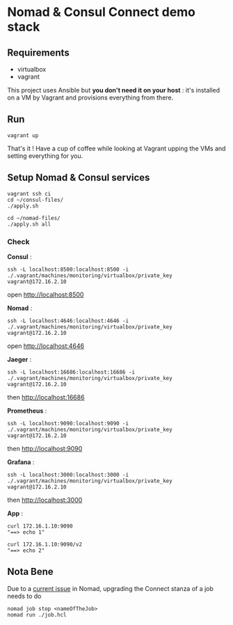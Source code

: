 # Nomad & Consul Connect demo stack

## Requirements

- virtualbox
- vagrant

This project uses Ansible but __you don't need it on your host__ : it's installed on a VM by Vagrant and provisions everything from there.

## Run

```
vagrant up
```

That's it ! Have a cup of coffee while looking at Vagrant upping the VMs and setting everything for you.

## Setup Nomad & Consul services 

```
vagrant ssh ci
cd ~/consul-files/
./apply.sh

cd ~/nomad-files/
./apply.sh all
```

### Check

__Consul__ : 

```
ssh -L localhost:8500:localhost:8500 -i ./.vagrant/machines/monitoring/virtualbox/private_key vagrant@172.16.2.10
```

open [http://localhost:8500](http://localhost:8500)


__Nomad__ : 

```
ssh -L localhost:4646:localhost:4646 -i ./.vagrant/machines/monitoring/virtualbox/private_key vagrant@172.16.2.10
```

open [http://localhost:4646](http://localhost:4646)


__Jaeger__ :

```
ssh -L localhost:16686:localhost:16686 -i ./.vagrant/machines/monitoring/virtualbox/private_key vagrant@172.16.2.10
``` 

then  [http://localhost:16686](http://localhost:16686)


__Prometheus__ :

```
ssh -L localhost:9090:localhost:9090 -i ./.vagrant/machines/monitoring/virtualbox/private_key vagrant@172.16.2.10
``` 

then  [http://localhost:9090](http://localhost:9090)

__Grafana__ :

```
ssh -L localhost:3000:localhost:3000 -i ./.vagrant/machines/monitoring/virtualbox/private_key vagrant@172.16.2.10
``` 

then  [http://localhost:3000](http://localhost:3000)

__App__ :

```
curl 172.16.1.10:9090
"==> echo 1"

curl 172.16.1.10:9090/v2
"==> echo 2"
```

## Nota Bene

Due to a [current issue](https://github.com/hashicorp/nomad/issues/6459) in Nomad, upgrading the Connect stanza of a job needs to do 

```
nomad job stop <nameOfTheJob>
nomad run ./job.hcl
```
